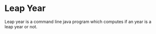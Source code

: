 # Leap Year
Leap year is a command line java program which computes
if an year is a leap year or not.